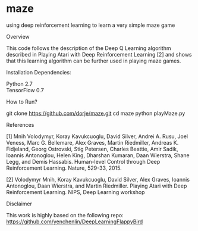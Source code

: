 # maze
using deep reinforcement learning to learn a very simple maze game

Overview

This code follows the description of the Deep Q Learning algorithm described in Playing Atari with Deep Reinforcement Learning [2] and shows that this learning algorithm can be further used in playing maze games.

Installation Dependencies:

Python 2.7  
TensorFlow 0.7

How to Run?

git clone https://github.com/dorje/maze.git
cd maze
python playMaze.py


References

[1] Mnih Volodymyr, Koray Kavukcuoglu, David Silver, Andrei A. Rusu, Joel Veness, Marc G. Bellemare, Alex Graves, Martin Riedmiller, Andreas K. Fidjeland, Georg Ostrovski, Stig Petersen, Charles Beattie, Amir Sadik, Ioannis Antonoglou, Helen King, Dharshan Kumaran, Daan Wierstra, Shane Legg, and Demis Hassabis. Human-level Control through Deep Reinforcement Learning. Nature, 529-33, 2015.

[2] Volodymyr Mnih, Koray Kavukcuoglu, David Silver, Alex Graves, Ioannis Antonoglou, Daan Wierstra, and Martin Riedmiller. Playing Atari with Deep Reinforcement Learning. NIPS, Deep Learning workshop


Disclaimer

This work is highly based on the following repo:
https://github.com/yenchenlin/DeepLearningFlappyBird
